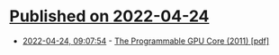 # [Published on 2022-04-24](index.md)

* [2022-04-24, 09:07:54](https://news.ycombinator.com/item?id=31142372) - [The Programmable GPU Core (2011) [pdf]](https://www.cs.cmu.edu/afs/cs/academic/class/15869-f11/www/lectures/07_gpucore.pdf)
